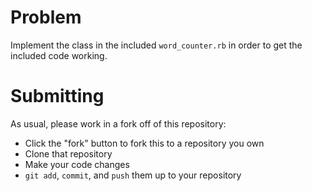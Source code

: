 # Problem

Implement the class in the included `word_counter.rb` in order to get the
included code working.

# Submitting

As usual, please work in a fork off of this repository:

* Click the "fork" button to fork this to a repository you own
* Clone that repository
* Make your code changes
* `git add`, `commit`, and `push` them up to your repository

